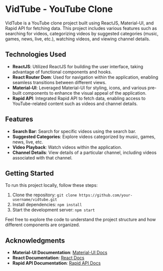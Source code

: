 # VidTube - YouTube Clone

VidTube is a YouTube clone project built using ReactJS, Material-UI, and Rapid API for fetching data. This project includes various features such as searching for videos, categorizing videos by suggested categories (music, games, news, live, etc.), watching videos, and viewing channel details.

## Technologies Used

- **ReactJS**: Utilized ReactJS for building the user interface, taking advantage of functional components and hooks.
- **React Router Dom**: Used for navigation within the application, enabling seamless transitions between different views.
- **Material-UI**: Leveraged Material-UI for styling, icons, and various pre-built components to enhance the visual appeal of the application.
- **Rapid API**: Integrated Rapid API to fetch data, enabling access to YouTube-related content such as videos and channel details.

## Features

- **Search Bar**: Search for specific videos using the search bar.
- **Suggested Categories**: Explore videos categorized by music, games, news, live, etc.
- **Video Playback**: Watch videos within the application.
- **Channel Details**: View details of a particular channel, including videos associated with that channel.

## Getting Started

To run this project locally, follow these steps:

1. Clone the repository: `git clone https://github.com/your-username/vidtube.git`
2. Install dependencies: `npm install`
3. Start the development server: `npm start`


Feel free to explore the code to understand the project structure and how different components are organized.

## Acknowledgments

- **Material-UI Documentation**: [Material-UI Docs](https://mui.com/)
- **React Documentation**: [React Docs](https://reactjs.org/docs/getting-started.html)
- **Rapid API Documentation**: [Rapid API Docs](https://rapidapi.com/youtube.videos/api/youtube-videos1)





